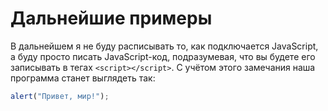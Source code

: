 # Дальнейшие примеры

В дальнейшем я не буду расписывать то, как подключается JavaScript, а буду просто писать JavaScript-код, подразумевая, что вы будете его записывать в тегах `<script></script>`. C учётом этого замечания наша программа станет выглядеть так:

```js
alert("Привет, мир!");
```

